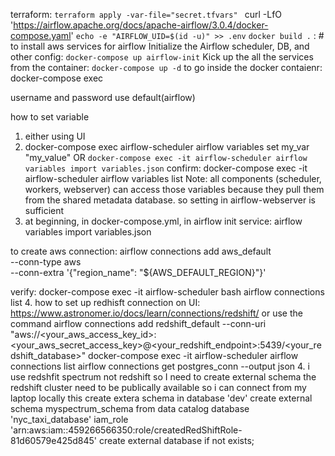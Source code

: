 terraform: `terraform apply -var-file="secret.tfvars" `
curl -LfO 'https://airflow.apache.org/docs/apache-airflow/3.0.4/docker-compose.yaml'
`echo -e "AIRFLOW_UID=$(id -u)" >> .env`
`docker build .` : # to install aws services for airflow
Initialize the Airflow scheduler, DB, and other config: `docker-compose up airflow-init`
Kick up the all the services from the container: `docker-compose up -d`
to go inside the docker contaienr: docker-compose exec 

username and password use default(airflow)

how to set variable
1. either using UI
2. docker-compose exec airflow-scheduler airflow variables set my_var "my_value"
OR `docker-compose exec -it airflow-scheduler airflow variables import variables.json`
confirm:  docker-compose exec -it airflow-scheduler airflow variables list
Note: all components (scheduler, workers, webserver) can access those variables because they pull them from the shared metadata database. so
setting in airflow-webserver is sufficient
3. at beginning, in docker-compose.yml, in airflow init service:     airflow variables import variables.json 

to create aws connection: airflow connections add aws_default \
          --conn-type aws \
          --conn-extra '{"region_name": "${AWS_DEFAULT_REGION}"}'

verify: docker-compose exec -it airflow-scheduler bash airflow connections list
4. how to set up redhisft connection on UI: https://www.astronomer.io/docs/learn/connections/redshift/
or use the command
airflow connections add redshift_default --conn-uri "aws://<your_aws_access_key_id>:<your_aws_secret_access_key>@<your_redshift_endpoint>:5439/<your_redshift_database>"
docker-compose exec -it airflow-scheduler  airflow connections list
airflow connections get postgres_conn --output json
4. i use redshfit spectrum not redshift so I need to create external schema
the redshift cluster need to be publically available so i can connect from my laptop locally
this create extera schema in database 'dev'
create external schema myspectrum_schema 
from data catalog 
database 'nyc_taxi_database' 
iam_role 'arn:aws:iam::459266566350:role/createdRedShiftRole-81d60579e425d845'
create external database if not exists;